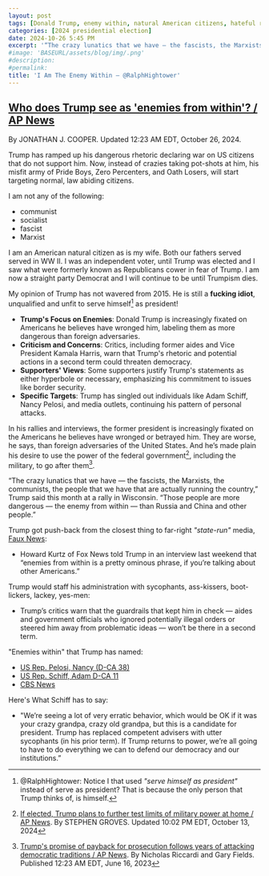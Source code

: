 ```yaml
---
layout: post
tags: [Donald Trump, enemy within, natural American citizens, hateful rhetoric, dangerous rhetoric, Pride Boys, Zero Percenters, Oath Losers, insurrection act, military deployment against Amercans citizens]
categories: [2024 presidential election]
date: 2024-10-26 5:45 PM
excerpt: '“The crazy lunatics that we have — the fascists, the Marxists, the communists, the people that we have that are actually running the country, Those people are more dangerous — the enemy from within — than Russia and China and other people. – Donald Trump, former president. And let's keep his title as former. @RalphHightower'
#image: 'BASEURL/assets/blog/img/.png'
#description:
#permalink:
title: 'I Am The Enemy Within – @RalphHightower'
---
```


## [Who does Trump see as 'enemies from within'? / AP News](https://apnews.com/article/donald-trump-enemies-from-within-5c4a34776469a55e71d3ba4d4e68cf62)

By  JONATHAN J. COOPER. Updated 12:23 AM EDT, October 26, 2024.

Trump has ramped up his dangerous rhetoric declaring war on US citizens that do not support him. Now, instead of crazies taking pot-shots at him, his misfit army of Pride Boys, Zero Percenters, and Oath Losers, will start targeting normal, law abiding citizens.

I am not any of the following:

- communist 
- socialist
- fascist 
- Marxist

I am an American natural citizen as is my wife. Both our fathers served served in WW II. I was an independent voter, until Trump was elected and I saw what were formerly known as Republicans cower in fear of Trump. I am now a straight party Democrat and I will continue to be until Trumpism dies.

My opinion of Trump has not wavered from 2015. He is still a **fucking idiot**, unqualified and unfit to serve himself[^11] as president!

[^11]: @RalphHightower: Notice I that used *"serve himself as president"* instead of serve as president? That is because the only person that Trump thinks of, is himself. 

- **Trump's Focus on Enemies**: Donald Trump is increasingly fixated on Americans he believes have wronged him, labeling them as more dangerous than foreign adversaries.
- **Criticism and Concerns**: Critics, including former aides and Vice President Kamala Harris, warn that Trump's rhetoric and potential actions in a second term could threaten democracy.
- **Supporters' Views**: Some supporters justify Trump's statements as either hyperbole or necessary, emphasizing his commitment to issues like border security.
- **Specific Targets**: Trump has singled out individuals like Adam Schiff, Nancy Pelosi, and media outlets, continuing his pattern of personal attacks.

In his rallies and interviews, the former president is increasingly fixated on the Americans he believes have wronged or betrayed him. They are worse, he says, than foreign adversaries of the United States. And he’s made plain his desire to use the power of the federal government[^21], including the military, to go after them[^22].

[^21]: [If elected, Trump plans to further test limits of military power at home / AP News](https://apnews.com/article/trump-military-border-civil-unrest-domestic-use-a136c69cc85184b07f161c4c09b46c50). By  STEPHEN GROVES. Updated 10:02 PM EDT, October 13, 2024
[^22]: [Trump's promise of payback for prosecution follows years of attacking democratic traditions / AP News](https://apnews.com/article/trump-retribution-indictment-documents-biden-american-democracy-5a8ec37b359fee85d0f0956139d79f51). By  Nicholas Riccardi and Gary Fields. Published 12:23 AM EDT, June 16, 2023


“The crazy lunatics that we have — the fascists, the Marxists, the communists, the people that we have that are actually running the country,” Trump said this month at a rally in Wisconsin. “Those people are more dangerous — the enemy from within — than Russia and China and other people.”

Trump got push-back from the closest thing to far-right *"state-run"* media, [Faux News](https://www.foxnews,com/):

- Howard Kurtz of Fox News told Trump in an interview last weekend that “enemies from within is a pretty ominous phrase, if you’re talking about other Americans.”

Trump would staff his administration with sycophants, ass-kissers, boot-lickers, lackey, yes-men:

- Trump’s critics warn that the guardrails that kept him in check — aides and government officials who ignored potentially illegal orders or steered him away from problematic ideas — won’t be there in a second term.

"Enemies within" that Trump has named:

- [US Rep. Pelosi, Nancy (D-CA 38)](https://pelosi.house.gov/)
- [US Rep. Schiff, Adam D-CA 11](https://schiff.house.gov/)
- [CBS News](https://www.cbsnews.com/)

Here's What Schiff has to say:

- "We’re seeing a lot of very erratic behavior, which would be OK if it was your crazy grandpa, crazy old grandpa, but this is a candidate for president. Trump has replaced competent advisers with utter sycophants (in his prior term). If Trump returns to power, we’re all going to have to do everything we can to defend our democracy and our institutions.”


